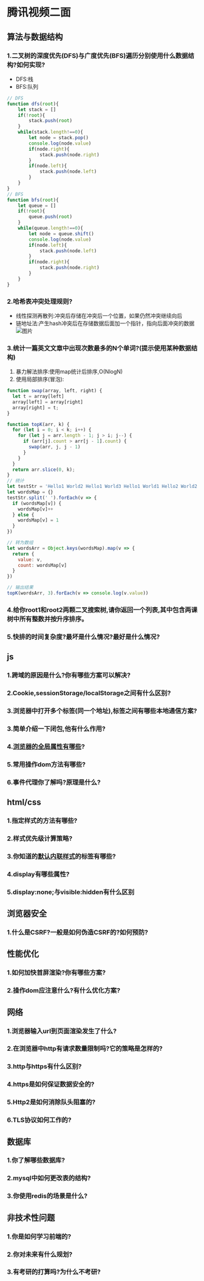 # 腾讯视频二面

## 算法与数据结构
### 1.二叉树的深度优先(DFS)与广度优先(BFS)遍历分别使用什么数据结构?如何实现?
* DFS:栈
* BFS:队列
```js
// DFS
function dfs(root){
    let stack = []
    if(!root){
        stack.push(root)
    }
    while(stack.length!==0){
        let node = stack.pop()
        console.log(node.value)
        if(node.right){
            stack.push(node.right)
        }
        if(node.left){
            stack.push(node.left)
        }
    }
}
// BFS
function bfs(root){
    let queue = []
    if(!root){
        queue.push(root)
    }
    while(queue.length!==0){
        let node = queue.shift()
        console.log(node.value)
        if(node.left){
            stack.push(node.left)
        }
        if(node.right){
            stack.push(node.right)
        }
    }
}
```
### 2.哈希表冲突处理规则?
* 线性探测再散列:冲突后存储在冲突后一个位置，如果仍然冲突继续向后
* 链地址法:产生hash冲突后在存储数据后面加一个指针，指向后面冲突的数据
![图片](http://img.cdn.sugarat.top/mdImg/MTU4NTEyNjUyNjM5OQ==585126526399)

### 3.统计一篇英文文章中出现次数最多的N个单词?(提示使用某种数据结构)
1. 暴力解法排序:使用map统计后排序,O(NlogN)
2. 使用局部排序(冒泡):
```js
function swap(array, left, right) {
  let t = array[left]
  array[left] = array[right]
  array[right] = t;
}

function topK(arr, k) {
  for (let i = 0; i < k; i++) {
    for (let j = arr.length - 1; j > i; j--) {
      if (arr[j].count > arr[j - 1].count) {
        swap(arr, j, j - 1)
      }
    }
  }
  return arr.slice(0, k);
}
// 统计
let testStr = 'Hello1 World2 Hello1 World3 Hello1 World1 Hello2 World2 Hello3 World3'
let wordsMap = {}
testStr.split(' ').forEach(v => {
  if (wordsMap[v]) {
    wordsMap[v]++
  } else {
    wordsMap[v] = 1
  }
})

// 转为数组
let wordsArr = Object.keys(wordsMap).map(v => {
  return {
    value: v,
    count: wordsMap[v]
  }
})

// 输出结果
topK(wordsArr, 3).forEach(v => console.log(v.value))
```
### 4.给你root1和root2两颗二叉搜索树,请你返回一个列表,其中包含两课树中所有整数并按升序排序。
### 5.快排的时间复杂度?最坏是什么情况?最好是什么情况?

## js
### 1.跨域的原因是什么?你有哪些方案可以解决?
### 2.Cookie,sessionStorage/localStorage之间有什么区别?
### 3.浏览器中打开多个标签(同一个地址),标签之间有哪些本地通信方案?
### 3.简单介绍一下闭包,他有什么作用?
### 4.[浏览器的全局属性有哪些](https://www.cnblogs.com/xiaohuochai/p/5033039.html)?
### 5.常用操作dom方法有哪些?
### 6.事件代理你了解吗?原理是什么?

## html/css
### 1.指定样式的方法有哪些?
### 2.样式优先级计算策略?
### 3.你知道的[默认内联样式](https://www.cnblogs.com/l-hf/p/11542150.html)的标签有哪些?
### 4.display有哪些属性?
### 5.display:none;与visible:hidden有什么区别

## 浏览器安全
### 1.什么是CSRF?一般是如何伪造CSRF的?如何预防?

## 性能优化
### 1.如何加快首屏渲染?你有哪些方案?
### 2.操作dom应注意什么?有什么优化方案?

## 网络
### 1.浏览器输入url到页面渲染发生了什么?
### 2.在浏览器中http有请求数量限制吗?它的策略是怎样的?
### 3.http与https有什么区别?
### 4.https是如何保证数据安全的?
### 5.Http2是如何消除队头阻塞的?
### 6.TLS协议如何工作的?

## 数据库
### 1.你了解哪些数据库?
### 2.mysql中如何更改表的结构?
### 3.你使用redis的场景是什么?

## 非技术性问题
### 1.你是如何学习前端的?
### 2.你对未来有什么规划?
### 3.有考研的打算吗?为什么不考研?

<comment/>
<tongji/>